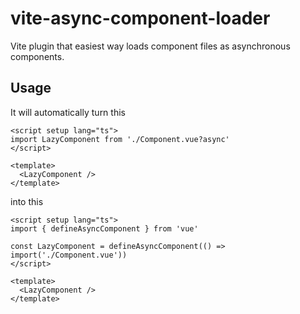 # vite-async-component-loader

Vite plugin that easiest way loads component files as asynchronous components.

## Usage

It will automatically turn this

```vue
<script setup lang="ts">
import LazyComponent from './Component.vue?async'
</script>

<template>
  <LazyComponent />
</template>
```

into this

```vue
<script setup lang="ts">
import { defineAsyncComponent } from 'vue'

const LazyComponent = defineAsyncComponent(() => import('./Component.vue'))
</script>

<template>
  <LazyComponent />
</template>
```
